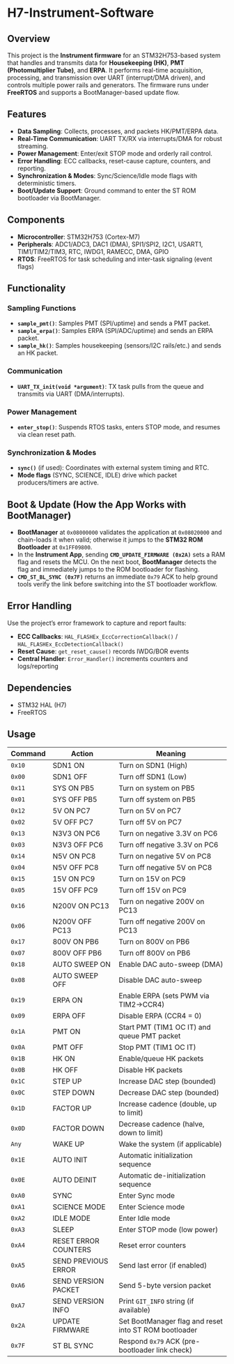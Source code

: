 # H7-Instrument-Software

## Overview

This project is the **Instrument firmware** for an STM32H753-based system that handles and transmits data for **Housekeeping (HK)**, **PMT (Photomultiplier Tube)**, and **ERPA**. It performs real-time acquisition, processing, and transmission over UART (interrupt/DMA driven), and controls multiple power rails and generators. The firmware runs under **FreeRTOS** and supports a BootManager-based update flow.

## Features

- **Data Sampling**: Collects, processes, and packets HK/PMT/ERPA data.
- **Real-Time Communication**: UART TX/RX via interrupts/DMA for robust streaming.
- **Power Management**: Enter/exit STOP mode and orderly rail control.
- **Error Handling**: ECC callbacks, reset-cause capture, counters, and reporting.
- **Synchronization & Modes**: Sync/Science/Idle mode flags with deterministic timers.
- **Boot/Update Support**: Ground command to enter the ST ROM bootloader via BootManager.

## Components

- **Microcontroller**: STM32H753 (Cortex-M7)
- **Peripherals**: ADC1/ADC3, DAC1 (DMA), SPI1/SPI2, I2C1, USART1, TIM1/TIM2/TIM3, RTC, IWDG1, RAMECC, DMA, GPIO
- **RTOS**: FreeRTOS for task scheduling and inter-task signaling (event flags)

## Functionality

### Sampling Functions

- **`sample_pmt()`**: Samples PMT (SPI/uptime) and sends a PMT packet.
- **`sample_erpa()`**: Samples ERPA (SPI/ADC/uptime) and sends an ERPA packet.
- **`sample_hk()`**: Samples housekeeping (sensors/I2C rails/etc.) and sends an HK packet.

### Communication

- **`UART_TX_init(void *argument)`**: TX task pulls from the queue and transmits via UART (DMA/interrupts).

### Power Management

- **`enter_stop()`**: Suspends RTOS tasks, enters STOP mode, and resumes via clean reset path.

### Synchronization & Modes

- **`sync()`** (if used): Coordinates with external system timing and RTC.
- **Mode flags** (SYNC, SCIENCE, IDLE) drive which packet producers/timers are active.

## Boot & Update (How the App Works with BootManager)

- **BootManager** at `0x08000000` validates the application at `0x08020000` and chain-loads it when valid; otherwise it jumps to the **STM32 ROM Bootloader** at `0x1FF09800`.
- In the **Instrument App**, sending **`CMD_UPDATE_FIRMWARE (0x2A)`** sets a RAM flag and resets the MCU. On the next boot, **BootManager** detects the flag and immediately jumps to the ROM bootloader for flashing.
- **`CMD_ST_BL_SYNC (0x7F)`** returns an immediate `0x79` ACK to help ground tools verify the link before switching into the ST bootloader workflow.

## Error Handling

Use the project’s error framework to capture and report faults:

- **ECC Callbacks**: `HAL_FLASHEx_EccCorrectionCallback()` / `HAL_FLASHEx_EccDetectionCallback()`
- **Reset Cause**: `get_reset_cause()` records IWDG/BOR events
- **Central Handler**: `Error_Handler()` increments counters and logs/reporting

## Dependencies

- STM32 HAL (H7)
- FreeRTOS

## Usage

| Command | Action               | Meaning                                               |
| ------- | -------------------- | ----------------------------------------------------- |
| `0x10`  | SDN1 ON              | Turn on SDN1 (High)                                   |
| `0x00`  | SDN1 OFF             | Turn off SDN1 (Low)                                   |
| `0x11`  | SYS ON PB5           | Turn on system on PB5                                 |
| `0x01`  | SYS OFF PB5          | Turn off system on PB5                                |
| `0x12`  | 5V ON PC7            | Turn on 5V on PC7                                     |
| `0x02`  | 5V OFF PC7           | Turn off 5V on PC7                                    |
| `0x13`  | N3V3 ON PC6          | Turn on negative 3.3V on PC6                          |
| `0x03`  | N3V3 OFF PC6         | Turn off negative 3.3V on PC6                         |
| `0x14`  | N5V ON PC8           | Turn on negative 5V on PC8                            |
| `0x04`  | N5V OFF PC8          | Turn off negative 5V on PC8                           |
| `0x15`  | 15V ON PC9           | Turn on 15V on PC9                                    |
| `0x05`  | 15V OFF PC9          | Turn off 15V on PC9                                   |
| `0x16`  | N200V ON PC13        | Turn on negative 200V on PC13                         |
| `0x06`  | N200V OFF PC13       | Turn off negative 200V on PC13                        |
| `0x17`  | 800V ON PB6          | Turn on 800V on PB6                                   |
| `0x07`  | 800V OFF PB6         | Turn off 800V on PB6                                  |
| `0x18`  | AUTO SWEEP ON        | Enable DAC auto-sweep (DMA)                           |
| `0x08`  | AUTO SWEEP OFF       | Disable DAC auto-sweep                                |
| `0x19`  | ERPA ON              | Enable ERPA (sets PWM via TIM2->CCR4)                 |
| `0x09`  | ERPA OFF             | Disable ERPA (CCR4 = 0)                               |
| `0x1A`  | PMT ON               | Start PMT (TIM1 OC IT) and queue PMT packet           |
| `0x0A`  | PMT OFF              | Stop PMT (TIM1 OC IT)                                 |
| `0x1B`  | HK ON                | Enable/queue HK packets                               |
| `0x0B`  | HK OFF               | Disable HK packets                                    |
| `0x1C`  | STEP UP              | Increase DAC step (bounded)                           |
| `0x0C`  | STEP DOWN            | Decrease DAC step (bounded)                           |
| `0x1D`  | FACTOR UP            | Increase cadence (double, up to limit)                |
| `0x0D`  | FACTOR DOWN          | Decrease cadence (halve, down to limit)               |
| `Any`   | WAKE UP              | Wake the system (if applicable)                       |
| `0x1E`  | AUTO INIT            | Automatic initialization sequence                     |
| `0x0E`  | AUTO DEINIT          | Automatic de-initialization sequence                  |
| `0xA0`  | SYNC                 | Enter Sync mode                                       |
| `0xA1`  | SCIENCE MODE         | Enter Science mode                                    |
| `0xA2`  | IDLE MODE            | Enter Idle mode                                       |
| `0xA3`  | SLEEP                | Enter STOP mode (low power)                           |
| `0xA4`  | RESET ERROR COUNTERS | Reset error counters                                  |
| `0xA5`  | SEND PREVIOUS ERROR  | Send last error (if enabled)                          |
| `0xA6`  | SEND VERSION PACKET  | Send 5-byte version packet                            |
| `0xA7`  | SEND VERSION INFO    | Print `GIT_INFO` string (if available)                |
| `0x2A`  | UPDATE FIRMWARE      | Set BootManager flag and reset into ST ROM bootloader |
| `0x7F`  | ST BL SYNC           | Respond `0x79` ACK (pre-bootloader link check)        |
